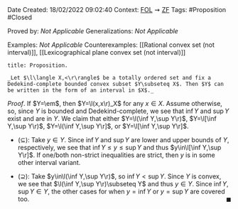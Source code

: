 <br />
<br />

Date Created: 18/02/2022 09:02:40
Context: [$\textrm{FOL}$](obsidian://open?file=First%20Order%20Logic)$\,\,\rightsquigarrow\,\,$[$\textrm{ZF}$](obsidian://open?file=Zermelo-Fraenkel%20Set%20Theory)
Tags: #Proposition #Closed 

Proved by: _Not Applicable_
Generalizations: _Not Applicable_

Examples: _Not Applicable_
Counterexamples: [[Rational convex set (not interval)]], [[Lexicographical plane convex set (not interval)]]

``` ad-Proposition
title: Proposition.

_Let $\l\langle X,<\r\rangle$ be a totally ordered set and fix a Dedekind-complete bounded convex subset $Y\subseteq X$. Then $Y$ can be written in the form of an interval in $X$._

```

_Proof_. If $Y=\em$, then $Y=\l(x,x\r)_X$ for any $x\in X$. Assume otherwise, so, since $Y$ is bounded and Dedekind-complete, we see that $\inf Y$ and $\sup Y$ exist and are in $Y$. We claim that either $Y=\l(\inf Y,\sup Y\r)$, $Y=\l[\inf Y,\sup Y\r)$, $Y=\l(\inf Y,\sup Y\r]$, or $Y=\l[\inf Y,\sup Y\r]$.
* ($\subseteq$): Take $y\in Y$. Since $\inf Y$ and $\sup Y$ are lower and upper bounds of $Y$, respectively, we see that $\inf Y\leq y\leq\sup Y$ and thus $y\in\l[\inf Y,\sup Y\r]$. If one/both non-strict inequalities are strict, then $y$ is in some other interval variant.

* ($\supseteq$): Take $y\in\l(\inf Y,\sup Y\r)$, so $\inf Y<\sup Y$. Since $Y$ is convex, we see that $\l(\inf Y,\sup Y\r)\subseteq Y$ and thus $y\in Y$. Since $\inf Y,\sup Y\in Y$, the other cases for when $y=\inf Y$ or $y=\sup Y$ are covered too.<span style="float:right;">$\blacksquare$</span>
